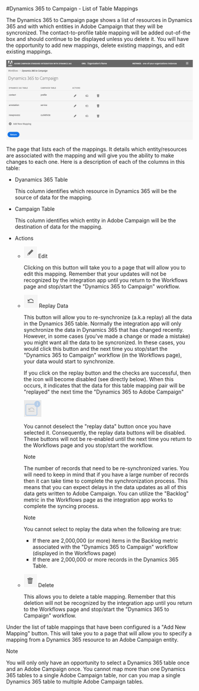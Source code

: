 #Dynamics 365 to Campaign - List of Table Mappings

The Dynamics 365 to Campaign page shows a list of resources in Dynamics 365 and with which entities in Adobe Campaign that they will be syncronized.   The contact-to-profile table mapping will be added out-of-the box and should continue to be displayed unless you delete it.   You will have the opportunity to add new mappings, delete existing mappings, and edit existing mappings. 

![](assets/d365-to-acs-ui-page-ingress-top.png)

The page that lists each of the mappings.   It details which entity/resources are associated with the mapping and will give you the ability to make changes to each one.   Here is a description of each of the columns in this table:

* Dyanamics 365 Table

  This column identifies which resource in Dynamics 365 will be the source of data for the mapping.

* Campaign Table

   This column identifies which entity in Adobe Campaign will be the destination of data for the mapping.

* Actions

  - ![](assets/d365-to-acs-icon-edit.png) Edit 
    
    Clicking on this button will take you to a page that will allow you to edit this mapping.   Remember that your updates will not be recognized by the integration app until you return to the Workflows page and stop/start the "Dynamics 365 to Campaign" workflow.
  
  - ![](assets/d365-to-acs-icon-replay-enabled.png) Replay Data 
  
    This button will allow you to re-synchronize (a.k.a replay) all the data in the Dynamics 365 table.   Normally the integration app will only synchronize the data in Dynamics 365 that has changed recently.  However, in some cases (you've made a change or made a mistake) you might want all the data to be syncronized.  In these cases, you would click this button and the next time you stop/start the "Dynamics 365 to Campaign" workflow (in the Workflows page), your data would start to synchronize.
    
    If you click on the replay button and the checks are successful, then the icon will become disabled (see directly below).   When this occurs, it indicates that the data for this table mapping pair will be "replayed" the next time the "Dynamics 365 to Adobe Campaign"
     
    ![](assets/d365-to-acs-icon-replay-disabled.png)  
    
    You cannot deselect the "replay data" button once you have selected it.   Consequently, the replay data buttons will be disabled.   These buttons will not be re-enabled until the next time you return to the Workflows page and you stop/start the workflow.  
    
    >[!NOTE]
    >
    > The number of records that need to be re-synchronized varies.    You will need to keep in mind that if you have
    > a large number of records then it can take time to complete the synchronization process.   This means that you 
    > can expect delays in the data updates as all of this data gets written to Adobe Campaign.   You can utilize the
    > "Backlog" metric in the Workflows page as the integration app works to complete the syncing process.

    >[!NOTE]
    >
    > You cannot select to replay the data when the following are true:
    > * If there are 2,000,000 (or more) items in the Backlog metric associated with the "Dynamics 365 to Campaign"
    >   workflow (displayed in the Workflows page)
    > * If there are 2,000,000 or more records in the Dynamics 365 Table.
  
  - ![](assets/d365-to-acs-icon-delete.png) Delete   
    
    This allows you to delete a table mapping.   Remember that this deletion will not be recognized by the integration app until you return to the Workflows page and stop/start the "Dynamics 365 to Campaign" workflow. 

Under the list of table mappings that have been configured is a "Add New Mapping" button.   This will take you to a page that will allow you to specify a mapping from a Dynamics 365 resource to an Adobe Campaign entity.

>[!NOTE]
>
> You will only only have an opportunity to select a Dynamics 365 table once and an Adobe Campaign once.    You cannot
> map more than one Dynamics 365 tables to a single Adobe Campaign table, nor can you map a single Dynamics 365 table
> to multiple Adobe Campaign tables. 



